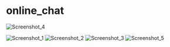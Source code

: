
# online_chat 
![Screenshot_4](https://user-images.githubusercontent.com/52429586/131251406-db368d1b-1a8e-4dac-a542-949b605daa57.png) 

 ![Screenshot_1](https://user-images.githubusercontent.com/52429586/131251053-7b8e089f-f9f7-4c36-bd32-78e14d442bcc.png) ![Screenshot_2](https://user-images.githubusercontent.com/52429586/131251287-2420d846-eec8-42ff-b71f-562b41bbf666.png)
![Screenshot_3](https://user-images.githubusercontent.com/52429586/131251288-488cb2be-d73e-4f90-8cb1-360bd45d427c.png)
![Screenshot_5](https://user-images.githubusercontent.com/52429586/131251289-cf855e68-32c2-4ab5-b9b3-2920aad3385d.png)


